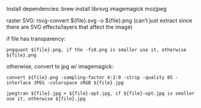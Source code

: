 Install dependencies: brew install librsvg imagemagick mozjpeg

raster SVG: rsvg-convert ${file}.svg -o ${file}.png (can’t just extract since there are SVG effects/layers that affect the image)

if file has transparency:

`pngquant ${file}.png, if the -fs8.png is smaller use it, otherwise ${file}.png`

otherwise, convert to jpg w/ imagemagick:

`convert ${file}.png -sampling-factor 4:2:0 -strip -quality 85 -interlace JPEG -colorspace sRGB ${file}.jpg`

`jpegtran ${file}.jpg > ${file}-opt.jpg, if ${file}-opt.jpg is smaller use it, otherwise ${file}.jpg`
